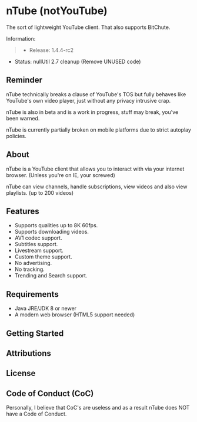 # nTube (notYouTube)

The sort of lightweight YouTube client.
That also supports BitChute.


Information:
> - Release: 1.4.4-rc2
- Status: nullUtil 2.7 cleanup (Remove UNUSED code)

## Reminder

nTube technically breaks a clause of YouTube's TOS but fully behaves like YouTube's own video player, just without any privacy intrusive crap.

nTube is also in beta and is a work in progress, stuff may break, you've been warned.

nTube is currently partially broken on mobile platforms due to strict autoplay policies.

## About

nTube is a YouTube client that allows you to interact with via your internet browser. (Unless you're on IE, your screwed)

nTube can view channels, handle subscriptions, view videos and also view playlists. (up to 200 videos)

## Features

- Supports qualities up to 8K 60fps.
- Supports downloading videos.
- AV1 codec support.
- Subtitles support.
- Livestream support.
- Custom theme support.
- No advertising.
- No tracking.
- Trending and Search support.

## Requirements

- Java JRE/JDK 8 or newer
- A modern web browser (HTML5 support needed)

## Getting Started

## Attributions
## License
## Code of Conduct (CoC)
Personally, I believe that CoC's are useless and as a result nTube does NOT have a Code of Conduct.